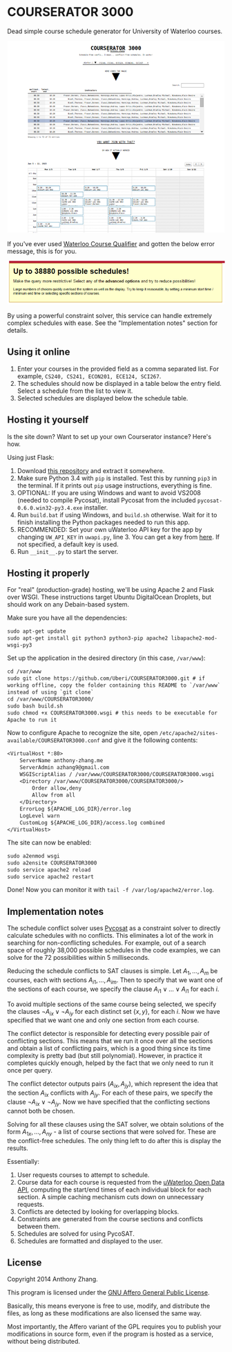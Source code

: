 COURSERATOR 3000
================

Dead simple course schedule generator for University of Waterloo courses.

![Screenshot](screenshot.png)

If you've ever used [Waterloo Course Qualifier](http://coursequalifier.com/) and gotten the below error message, this is for you.

![Course Qualifier Error](course_qualifier_error.png)

By using a powerful constraint solver, this service can handle extremely complex schedules with ease. See the "Implementation notes" section for details.

Using it online
---------------

1. Enter your courses in the provided field as a comma separated list. For example, `CS240, CS241, ECON201, ECE124, SCI267`.
2. The schedules should now be displayed in a table below the entry field. Select a schedule from the list to view it.
3. Selected schedules are displayed below the schedule table.

Hosting it yourself
-------------------

Is the site down? Want to set up your own Courserator instance? Here's how.

Using just Flask:

1. Download [this repository](https://github.com/Uberi/COURSERATOR-3000/archive/master.zip) and extract it somewhere.
2. Make sure Python 3.4 with `pip` is installed. Test this by running `pip3` in the terminal. If it prints out `pip` usage instructions, everything is fine.
3. OPTIONAL: If you are using Windows and want to avoid VS2008 (needed to compile Pycosat), install Pycosat from the included `pycosat-0.6.0.win32-py3.4.exe` installer.
4. Run `build.bat` if using Windows, and `build.sh` otherwise. Wait for it to finish installing the Python packages needed to run this app.
5. RECOMMENDED: Set your own uWaterloo API key for the app by changing `UW_API_KEY` in `uwapi.py`, line 3. You can get a key from [here](http://api.uwaterloo.ca/apikey/). If not specified, a default key is used.
6. Run `__init__.py` to start the server.

Hosting it properly
-------------------

For "real" (production-grade) hosting, we'll be using Apache 2 and Flask over WSGI. These instructions target Ubuntu DigitalOcean Droplets, but should work on any Debain-based system.

Make sure you have all the dependencies:

    sudo apt-get update
    sudo apt-get install git python3 python3-pip apache2 libapache2-mod-wsgi-py3

Set up the application in the desired directory (in this case, `/var/www`):

    cd /var/www
    sudo git clone https://github.com/Uberi/COURSERATOR3000.git # if working offline, copy the folder containing this README to `/var/www` instead of using `git clone`
    cd /var/www/COURSERATOR3000/
    sudo bash build.sh
    sudo chmod +x COURSERATOR3000.wsgi # this needs to be executable for Apache to run it

Now to configure Apache to recognize the site, open `/etc/apache2/sites-available/COURSERATOR3000.conf` and give it the following contents:

    <VirtualHost *:80>
        ServerName anthony-zhang.me
        ServerAdmin azhang9@gmail.com
        WSGIScriptAlias / /var/www/COURSERATOR3000/COURSERATOR3000.wsgi
        <Directory /var/www/COURSERATOR3000/COURSERATOR3000/>
            Order allow,deny
            Allow from all
        </Directory>
        ErrorLog ${APACHE_LOG_DIR}/error.log
        LogLevel warn
        CustomLog ${APACHE_LOG_DIR}/access.log combined
    </VirtualHost>

The site can now be enabled:

    sudo a2enmod wsgi
    sudo a2ensite COURSERATOR3000
    sudo service apache2 reload
    sudo service apache2 restart

Done! Now you can monitor it with `tail -f /var/log/apache2/error.log`.

Implementation notes
--------------------

The schedule conflict solver uses [Pycosat](https://pypi.python.org/pypi/pycosat) as a constraint solver to directly calculate schedules with no conflicts. This eliminates a lot of the work in searching for non-conflicting schedules. For example, out of a search space of roughly 38,000 possible schedules in the code examples, we can solve for the 72 possibilities within 5 milliseconds.

Reducing the schedule conflicts to SAT clauses is simple. Let $A_1, \ldots, A_m$ be courses, each with sections ${A_i}_1, \ldots, {A_i}_m$. Then to specify that we want one of the sections of each course, we specify the clause ${A_i}_1 \lor \ldots \lor {A_i}_1$ for each $i$.

To avoid multiple sections of the same course being selected, we specify the clauses $\neg {A_i}_x \lor \neg {A_i}_y$ for each distinct set $\left\{x, y\right\}$, for each $i$. Now we have specified that we want one and only one section from each course.

The conflict detector is responsible for detecting every possible pair of conflicting sections. This means that we run it once over all the sections and obtain a list of conflicting pairs, which is a good thing since its time complexity is pretty bad (but still polynomial). However, in practice it completes quickly enough, helped by the fact that we only need to run it once per query.

The conflict detector outputs pairs $({A_i}_x, {A_j}_y)$, which represent the idea that the section ${A_i}_x$ conflicts with ${A_j}_y$. For each of these pairs, we specify the clause $\neg {A_i}_x \lor \neg {A_j}_y$. Now we have specified that the conflicting sections cannot both be chosen.

Solving for all these clauses using the SAT solver, we obtain solutions of the form ${A_1}_x, \ldots, {A_n}_y$ - a list of course sections that were solved for. These are the conflict-free schedules. The only thing left to do after this is display the results.

Essentially:

1. User requests courses to attempt to schedule.
2. Course data for each course is requested from the [uWaterloo Open Data API](http://api.uwaterloo.ca/), computing the start/end times of each individual block for each section. A simple caching mechanism cuts down on unnecessary requests.
3. Conflicts are detected by looking for overlapping blocks.
4. Constraints are generated from the course sections and conflicts between them.
5. Schedules are solved for using PycoSAT.
6. Schedules are formatted and displayed to the user.

License
-------

Copyright 2014 Anthony Zhang.

This program is licensed under the [GNU Affero General Public License](http://www.gnu.org/licenses/agpl-3.0.html).

Basically, this means everyone is free to use, modify, and distribute the files, as long as these modifications are also licensed the same way.

Most importantly, the Affero variant of the GPL requires you to publish your modifications in source form, even if the program is hosted as a service, without being distributed.
